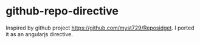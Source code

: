 github-repo-directive
=====================

Inspired by github project https://github.com/myst729/Reposidget. I ported it as an angularjs directive.